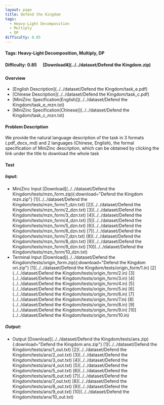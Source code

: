 ```yaml
---
layout: page
title: Defend the Kingdom
tags:
  - Heavy-Light Decomposition
  - Multiply
  - DP
difficulty: 0.85
---
```


#### Tags: Heavy-Light Decomposition, Multiply, DP
#### Difficulty: 0.85 &nbsp;&nbsp;&nbsp;&nbsp; [Download⬇️](../../dataset/Defend the Kingdom.zip)
#### Overview
- [English Description](../../dataset/Defend the Kingdom/task_e.pdf)
- [Chinese Description](../../dataset/Defend the Kingdom/task_c.pdf)
- [MiniZinc Specification(English)](../../dataset/Defend the Kingdom/task_e_mzn.txt)
- [MiniZinc Specification(Chinese)](../../dataset/Defend the Kingdom/task_c_mzn.txt)

#### Problem Description
We provide the natural language description of the task in 3 formats (.pdf,.docx,.md) and 2 languages (Chinese, English), the formal specification of MiniZinc description, which can be obtained by clicking the link under the title to download the whole task
#### Test
##### Input:
- MiniZinc Input [Download](../../dataset/Defend the Kingdom/tests/mzn_form.zip){:download="Defend the Kingdom mzn.zip"} [1](../../dataset/Defend the Kingdom/tests/mzn_form/1_dzn.txt) [2](../../dataset/Defend the Kingdom/tests/mzn_form/2_dzn.txt) [3](../../dataset/Defend the Kingdom/tests/mzn_form/3_dzn.txt) [4](../../dataset/Defend the Kingdom/tests/mzn_form/4_dzn.txt) [5](../../dataset/Defend the Kingdom/tests/mzn_form/5_dzn.txt) [6](../../dataset/Defend the Kingdom/tests/mzn_form/6_dzn.txt) [7](../../dataset/Defend the Kingdom/tests/mzn_form/7_dzn.txt) [8](../../dataset/Defend the Kingdom/tests/mzn_form/8_dzn.txt) [9](../../dataset/Defend the Kingdom/tests/mzn_form/9_dzn.txt) [10](../../dataset/Defend the Kingdom/tests/mzn_form/10_dzn.txt) 
- Terminal Input [Download](../../dataset/Defend the Kingdom/tests/origin_form.zip){:download="Defend the Kingdom ori.zip"} [1](../../dataset/Defend the Kingdom/tests/origin_form/1.in) [2](../../dataset/Defend the Kingdom/tests/origin_form/2.in) [3](../../dataset/Defend the Kingdom/tests/origin_form/3.in) [4](../../dataset/Defend the Kingdom/tests/origin_form/4.in) [5](../../dataset/Defend the Kingdom/tests/origin_form/5.in) [6](../../dataset/Defend the Kingdom/tests/origin_form/6.in) [7](../../dataset/Defend the Kingdom/tests/origin_form/7.in) [8](../../dataset/Defend the Kingdom/tests/origin_form/8.in) [9](../../dataset/Defend the Kingdom/tests/origin_form/9.in) [10](../../dataset/Defend the Kingdom/tests/origin_form/10.in) 

##### Output:
- Output [Download](../../dataset/Defend the Kingdom/tests/ans.zip){:download="Defend the Kingdom ans.zip"} [1](../../dataset/Defend the Kingdom/tests/ans/1_out.txt) [2](../../dataset/Defend the Kingdom/tests/ans/2_out.txt) [3](../../dataset/Defend the Kingdom/tests/ans/3_out.txt) [4](../../dataset/Defend the Kingdom/tests/ans/4_out.txt) [5](../../dataset/Defend the Kingdom/tests/ans/5_out.txt) [6](../../dataset/Defend the Kingdom/tests/ans/6_out.txt) [7](../../dataset/Defend the Kingdom/tests/ans/7_out.txt) [8](../../dataset/Defend the Kingdom/tests/ans/8_out.txt) [9](../../dataset/Defend the Kingdom/tests/ans/9_out.txt) [10](../../dataset/Defend the Kingdom/tests/ans/10_out.txt) 

